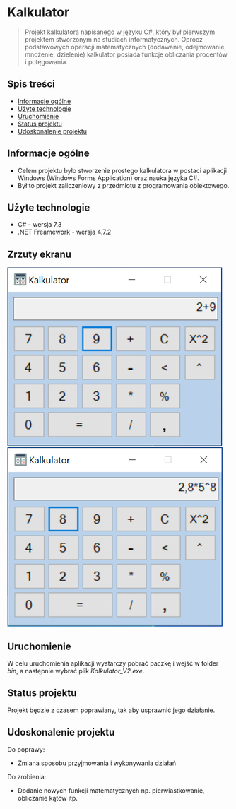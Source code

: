 # Kalkulator
> Projekt kalkulatora napisanego w języku C#, który był pierwszym projektem stworzonym na studiach informatycznych. Oprócz podstawowych operacji matematycznych (dodawanie, odejmowanie, mnożenie, dzielenie) kalkulator posiada funkcje obliczania procentów i potęgowania.

## Spis treści
* [Informacje ogólne](#informacje-ogólne)
* [Użyte technologie](#użyte-technologie)
* [Uruchomienie](#uruchomienie)
* [Status projektu](#status-projektu)
* [Udoskonalenie projektu](#udoskonalenie-projektu)


## Informacje ogólne
- Celem projektu było stworzenie prostego kalkulatora w postaci aplikacji Windows (Windows Forms Application) oraz nauka języka C#.
- Był to projekt zaliczeniowy z przedmiotu z programowania obiektowego.


## Użyte technologie
- C# - wersja 7.3
- .NET Freamework - wersja 4.7.2


## Zrzuty ekranu
![Zdjęcie_1](./Zrzuty_ekranu/kalkulator_zd1.jpg)
![Zadjęcie_2](./Zrzuty_ekranu/kalkulator_zd2.jpg)


## Uruchomienie
W celu uruchomienia aplikacji wystarczy pobrać paczkę i wejść w folder *bin*, a następnie wybrać plik *Kalkulator_V2.exe*.


## Status projektu
Projekt będzie z czasem poprawiany, tak aby usprawnić jego działanie.


## Udoskonalenie projektu

Do poprawy:
- Zmiana sposobu przyjmowania i wykonywania działań

Do zrobienia:
- Dodanie nowych funkcji matematycznych np. pierwiastkowanie, obliczanie kątów itp.

